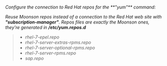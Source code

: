 <h6>Configure the connection to Red Hat repos for the **"yum"** command:

Reuse Moonson repos instead of a connection to the Red Hat web site with **"subscription-manager"**. 
Repos files are exactly the Moonson ones, they're generated in **/etc/yum.repos.d**

>- rhel-7-epel.repo
>- rhel-7-server-extras-rpms.repo
>- rhel-7-server-optional-rpms.repo
>- rhel-7-server-rpms.repo
>- sap.repo

